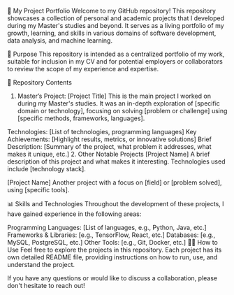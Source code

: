 🚀 My Project Portfolio
Welcome to my GitHub repository! This repository showcases a collection of personal and academic projects that I developed during my Master's studies and beyond. It serves as a living portfolio of my growth, learning, and skills in various domains of software development, data analysis, and machine learning.

🎯 Purpose
This repository is intended as a centralized portfolio of my work, suitable for inclusion in my CV and for potential employers or collaborators to review the scope of my experience and expertise.

📁 Repository Contents
1. Master’s Project: [Project Title]
This is the main project I worked on during my Master's studies. It was an in-depth exploration of [specific domain or technology], focusing on solving [problem or challenge] using [specific methods, frameworks, languages].

Technologies: [List of technologies, programming languages]
Key Achievements: [Highlight results, metrics, or innovative solutions]
Brief Description: [Summary of the project, what problem it addresses, what makes it unique, etc.]
2. Other Notable Projects
[Project Name]
A brief description of this project and what makes it interesting. Technologies used include [technology stack].

[Project Name]
Another project with a focus on [field] or [problem solved], using [specific tools].

📊 Skills and Technologies
Throughout the development of these projects, I have gained experience in the following areas:

Programming Languages: [List of languages, e.g., Python, Java, etc.]
Frameworks & Libraries: [e.g., TensorFlow, React, etc.]
Databases: [e.g., MySQL, PostgreSQL, etc.]
Other Tools: [e.g., Git, Docker, etc.]
🧑‍💻 How to Use
Feel free to explore the projects in this repository. Each project has its own detailed README file, providing instructions on how to run, use, and understand the project.

If you have any questions or would like to discuss a collaboration, please don't hesitate to reach out!
